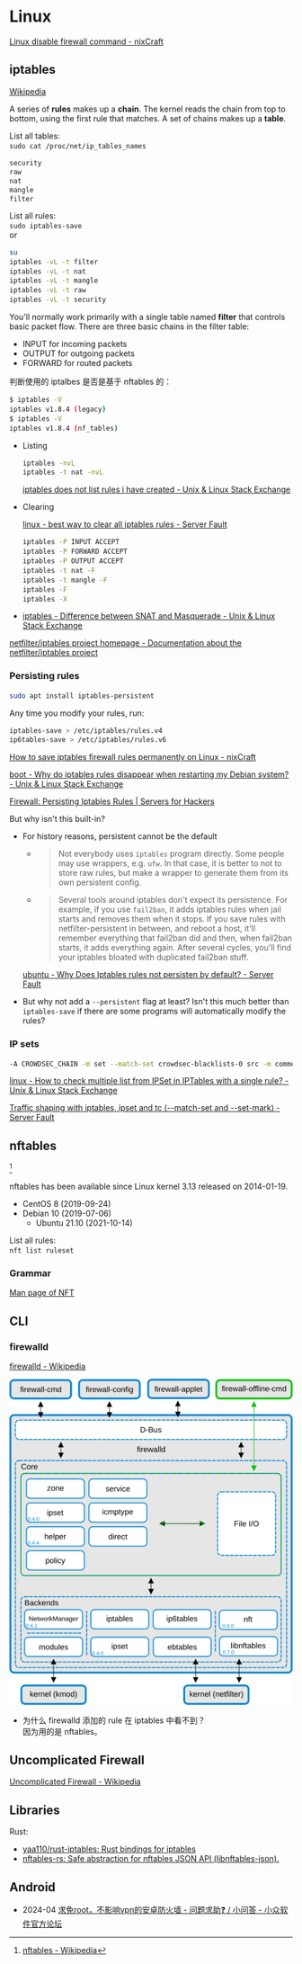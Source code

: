 # Linux
[Linux disable firewall command - nixCraft](https://www.cyberciti.biz/faq/linux-disable-firewall-command/)

## iptables
[Wikipedia](https://en.wikipedia.org/wiki/Iptables)

A series of **rules** makes up a **chain**. The kernel reads the chain from top to bottom, using the first rule that matches. A set of chains makes up a **table**.

List all tables:  
`sudo cat /proc/net/ip_tables_names`
```
security  
raw  
nat  
mangle  
filter
```

List all rules:  
`sudo iptables-save`  
or
```sh
su
iptables -vL -t filter
iptables -vL -t nat
iptables -vL -t mangle
iptables -vL -t raw
iptables -vL -t security
```

You'll normally work primarily with a single table named **filter** that controls basic packet flow. There are three basic chains in the filter table:
- INPUT for incoming packets
- OUTPUT for outgoing packets
- FORWARD for routed packets

判断使用的 iptalbes 是否是基于 nftables 的：
```sh
$ iptables -V
iptables v1.8.4 (legacy)
$ iptables -V
iptables v1.8.4 (nf_tables)
```

- Listing

  ```sh
  iptables -nvL
  iptables -t nat -nvL
  ```
  [iptables does not list rules i have created - Unix & Linux Stack Exchange](https://unix.stackexchange.com/questions/1879/iptables-does-not-list-rules-i-have-created)

- Clearing

  [linux - best way to clear all iptables rules - Server Fault](https://serverfault.com/questions/200635/best-way-to-clear-all-iptables-rules)
  ```sh
  iptables -P INPUT ACCEPT
  iptables -P FORWARD ACCEPT
  iptables -P OUTPUT ACCEPT
  iptables -t nat -F
  iptables -t mangle -F
  iptables -F
  iptables -X
  ```

- [iptables - Difference between SNAT and Masquerade - Unix & Linux Stack Exchange](https://unix.stackexchange.com/questions/21967/difference-between-snat-and-masquerade)

[netfilter/iptables project homepage - Documentation about the netfilter/iptables project](https://www.netfilter.org/documentation/index.html)

### Persisting rules
```sh
sudo apt install iptables-persistent
```
Any time you modify your rules, run:
```sh
iptables-save > /etc/iptables/rules.v4
ip6tables-save > /etc/iptables/rules.v6
```

[How to save iptables firewall rules permanently on Linux - nixCraft](https://www.cyberciti.biz/faq/how-to-save-iptables-firewall-rules-permanently-on-linux/)

[boot - Why do iptables rules disappear when restarting my Debian system? - Unix & Linux Stack Exchange](https://unix.stackexchange.com/questions/52376/why-do-iptables-rules-disappear-when-restarting-my-debian-system)

[Firewall: Persisting Iptables Rules | Servers for Hackers](https://serversforhackers.com/c/firewall-persisting-iptables-rules)

But why isn't this built-in?
- For history reasons, persistent cannot be the default
  - > Not everybody uses `iptables` program directly. Some people may use wrappers, e.g. `ufw`. In that case, it is better to not to store raw rules, but make a wrapper to generate them from its own persistent config.
  - > Several tools around iptables don't expect its persistence. For example, if you use `fail2ban`, it adds iptables rules when jail starts and removes them when it stops. If you save rules with netfilter-persistent in between, and reboot a host, it'll remember everything that fail2ban did and then, when fail2ban starts, it adds everything again. After several cycles, you'll find your iptables bloated with duplicated fail2ban stuff.

  [ubuntu - Why Does Iptables rules not persisten by default? - Server Fault](https://serverfault.com/questions/1103763/why-does-iptables-rules-not-persisten-by-default)

- But why not add a `--persistent` flag at least? Isn't this much better than `iptables-save` if there are some programs will automatically modify the rules?

### IP sets
```sh
-A CROWDSEC_CHAIN -m set --match-set crowdsec-blacklists-0 src -m comment --comment "CrowdSec: CAPI" -j DROP
```

[linux - How to check multiple list from IPSet in IPTables with a single rule? - Unix & Linux Stack Exchange](https://unix.stackexchange.com/questions/511814/how-to-check-multiple-list-from-ipset-in-iptables-with-a-single-rule)

[Traffic shaping with iptables, ipset and tc (--match-set and --set-mark) - Server Fault](https://serverfault.com/questions/845949/traffic-shaping-with-iptables-ipset-and-tc-match-set-and-set-mark)

## nftables
 [^nft-wiki]

nftables has been available since Linux kernel 3.13 released on 2014-01-19.
- CentOS 8 (2019-09-24)
- Debian 10 (2019-07-06)
	- Ubuntu 21.10 (2021-10-14)

List all rules:  
`nft list ruleset`

[^nft-wiki]: [nftables - Wikipedia](https://en.wikipedia.org/wiki/Nftables)

### Grammar
<!--t28-->
[Man page of NFT](https://www.netfilter.org/projects/nftables/manpage.html)

## CLI
### firewalld
[firewalld - Wikipedia](https://en.wikipedia.org/wiki/Firewalld)

![](images/README/firewalld.webp)

- 为什么 firewalld 添加的 rule 在 iptables 中看不到？  
  因为用的是 nftables。

## Uncomplicated Firewall
[Uncomplicated Firewall - Wikipedia](https://en.wikipedia.org/wiki/Uncomplicated_Firewall)

## Libraries
Rust:
- [yaa110/rust-iptables: Rust bindings for iptables](https://github.com/yaa110/rust-iptables)
- [nftables-rs: Safe abstraction for nftables JSON API (libnftables-json).](https://github.com/namib-project/nftables-rs)

## Android
- 2024-04 [求免root，不影响vpn的安卓防火墙 - 问题求助❓ / 小问答 - 小众软件官方论坛](https://meta.appinn.net/t/topic/55026)